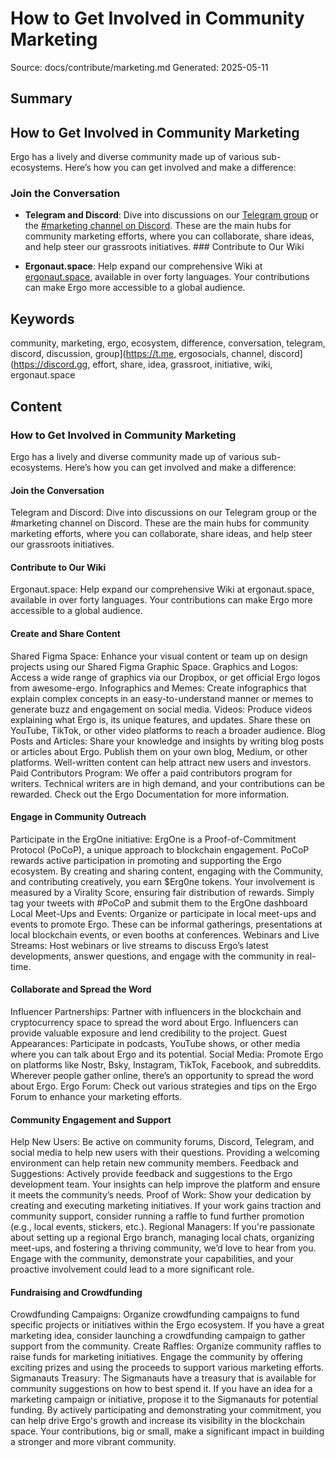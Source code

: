 # How to Get Involved in Community Marketing
Source: docs/contribute/marketing.md
Generated: 2025-05-11

## Summary
## How to Get Involved in Community Marketing

Ergo has a lively and diverse community made up of various sub-ecosystems. Here’s how you can get involved and make a difference:

### Join the Conversation

- **Telegram and Discord**: Dive into discussions on our [Telegram group](https://t.me/ErgoSocials) or the [#marketing channel on Discord](https://discord.gg/TBFXMzha7X). These are the main hubs for community marketing efforts, where you can collaborate, share ideas, and help steer our grassroots initiatives. ### Contribute to Our Wiki

- **Ergonaut.space**: Help expand our comprehensive Wiki at [ergonaut.space](https://ergonaut.space/en/home), available in over forty languages. Your contributions can make Ergo more accessible to a global audience.

## Keywords
community, marketing, ergo, ecosystem, difference, conversation, telegram, discord, discussion, group](https://t.me, ergosocials, channel, discord](https://discord.gg, effort, share, idea, grassroot, initiative, wiki, ergonaut.space

## Content
### How to Get Involved in Community Marketing
Ergo has a lively and diverse community made up of various sub-ecosystems. Here’s how you can get involved and make a difference:

#### Join the Conversation
Telegram and Discord: Dive into discussions on our Telegram group or the #marketing channel on Discord. These are the main hubs for community marketing efforts, where you can collaborate, share ideas, and help steer our grassroots initiatives.

#### Contribute to Our Wiki
Ergonaut.space: Help expand our comprehensive Wiki at ergonaut.space, available in over forty languages. Your contributions can make Ergo more accessible to a global audience.

#### Create and Share Content
Shared Figma Space: Enhance your visual content or team up on design projects using our Shared Figma Graphic Space.
Graphics and Logos: Access a wide range of graphics via our Dropbox, or get official Ergo logos from awesome-ergo.
Infographics and Memes: Create infographics that explain complex concepts in an easy-to-understand manner or memes to generate buzz and engagement on social media.
Videos: Produce videos explaining what Ergo is, its unique features, and updates. Share these on YouTube, TikTok, or other video platforms to reach a broader audience.
Blog Posts and Articles: Share your knowledge and insights by writing blog posts or articles about Ergo. Publish them on your own blog, Medium, or other platforms. Well-written content can help attract new users and investors.
Paid Contributors Program: We offer a paid contributors program for writers. Technical writers are in high demand, and your contributions can be rewarded. Check out the Ergo Documentation for more information.

#### Engage in Community Outreach
Participate in the ErgOne initiative: ErgOne is a Proof-of-Commitment Protocol (PoCoP), a unique approach to blockchain engagement. PoCoP rewards active participation in promoting and supporting the Ergo ecosystem. By creating and sharing content, engaging with the Community, and contributing creatively, you earn $Erg0ne tokens. Your involvement is measured by a Virality Score, ensuring fair distribution of rewards. Simply tag your tweets with #PoCoP and submit them to the ErgOne dashboard
Local Meet-Ups and Events: Organize or participate in local meet-ups and events to promote Ergo. These can be informal gatherings, presentations at local blockchain events, or even booths at conferences.
Webinars and Live Streams: Host webinars or live streams to discuss Ergo’s latest developments, answer questions, and engage with the community in real-time.

#### Collaborate and Spread the Word
Influencer Partnerships: Partner with influencers in the blockchain and cryptocurrency space to spread the word about Ergo. Influencers can provide valuable exposure and lend credibility to the project.
Guest Appearances: Participate in podcasts, YouTube shows, or other media where you can talk about Ergo and its potential.
Social Media: Promote Ergo on platforms like Nostr, Bsky, Instagram, TikTok, Facebook, and subreddits. Wherever people gather online, there’s an opportunity to spread the word about Ergo.
Ergo Forum: Check out various strategies and tips on the Ergo Forum to enhance your marketing efforts.

#### Community Engagement and Support
Help New Users: Be active on community forums, Discord, Telegram, and social media to help new users with their questions. Providing a welcoming environment can help retain new community members.
Feedback and Suggestions: Actively provide feedback and suggestions to the Ergo development team. Your insights can help improve the platform and ensure it meets the community’s needs.
Proof of Work: Show your dedication by creating and executing marketing initiatives. If your work gains traction and community support, consider running a raffle to fund further promotion (e.g., local events, stickers, etc.).
Regional Managers: If you're passionate about setting up a regional Ergo branch, managing local chats, organizing meet-ups, and fostering a thriving community, we’d love to hear from you. Engage with the community, demonstrate your capabilities, and your proactive involvement could lead to a more significant role.

#### Fundraising and Crowdfunding
Crowdfunding Campaigns: Organize crowdfunding campaigns to fund specific projects or initiatives within the Ergo ecosystem. If you have a great marketing idea, consider launching a crowdfunding campaign to gather support from the community.
Create Raffles: Organize community raffles to raise funds for marketing initiatives. Engage the community by offering exciting prizes and using the proceeds to support various marketing efforts.
Sigmanauts Treasury: The Sigmanauts have a treasury that is available for community suggestions on how to best spend it. If you have an idea for a marketing campaign or initiative, propose it to the Sigmanauts for potential funding.
By actively participating and demonstrating your commitment, you can help drive Ergo's growth and increase its visibility in the blockchain space. Your contributions, big or small, make a significant impact in building a stronger and more vibrant community.
